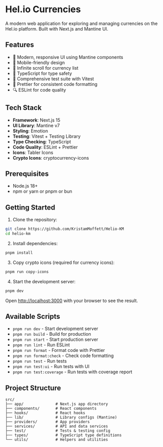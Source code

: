 # Hel.io Currencies

A modern web application for exploring and managing currencies on the Hel.io platform. Built with Next.js and Mantine UI.

## Features

- 🎨 Modern, responsive UI using Mantine components
- 📱 Mobile-friendly design
- 🔄 Infinite scroll for currency list
- 🎯 TypeScript for type safety
- 🧪 Comprehensive test suite with Vitest
- 🎨 Prettier for consistent code formatting
- 🔍 ESLint for code quality

## Tech Stack

- **Framework**: Next.js 15
- **UI Library**: Mantine v7
- **Styling**: Emotion
- **Testing**: Vitest + Testing Library
- **Type Checking**: TypeScript
- **Code Quality**: ESLint + Prettier
- **Icons**: Tabler Icons
- **Crypto Icons**: cryptocurrency-icons

## Prerequisites

- Node.js 18+
- npm or yarn or pnpm or bun

## Getting Started

1. Clone the repository:

```bash
git clone https://github.com/KristamMoffett/Helio-KM
cd helio-km
```

2. Install dependencies:

```bash
pnpm install
```

3. Copy crypto icons (required for currency icons):

```bash
pnpm run copy-icons
```

4. Start the development server:

```bash
pnpm dev
```

Open [http://localhost:3000](http://localhost:3000) with your browser to see the result.

## Available Scripts

- `pnpm run dev` - Start development server
- `pnpm run build` - Build for production
- `pnpm run start` - Start production server
- `pnpm run lint` - Run ESLint
- `pnpm run format` - Format code with Prettier
- `pnpm run format:check` - Check code formatting
- `pnpm run test` - Run tests
- `pnpm run test:ui` - Run tests with UI
- `pnpm run test:coverage` - Run tests with coverage report

## Project Structure

```
src/
├── app/              # Next.js app directory
├── components/       # React components
├── hooks/            # React hooks
├── lib/              # Library configs (Mantine)
├── providers/        # App providers
├── services/         # API and data services
├── test/             # Tests & testing config
├── types/            # TypeScript type definitions
└── utils/            # Helpers and utilities

```
